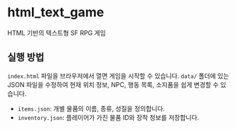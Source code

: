 # html_text_game

HTML 기반의 텍스트형 SF RPG 게임

## 실행 방법

`index.html` 파일을 브라우저에서 열면 게임을 시작할 수 있습니다.
`data/` 폴더에 있는 JSON 파일을 수정하여 현재 위치 정보, NPC, 행동 목록, 소지품을 쉽게 변경할 수 있습니다.

- `items.json`: 개별 물품의 이름, 종류, 성질을 정의합니다.
- `inventory.json`: 플레이어가 가진 물품 ID와 장착 정보를 저장합니다.

